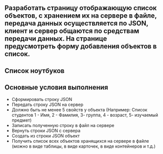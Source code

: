 ## Разработать страницу отображающую список объектов, с хранением их на сервере в файле, передача данных осуществляется по JSON, клиент и сервер общаются по средствам передачи данных. На странице предусмотреть форму добавления объектов в список.
## Список ноутбуков
## Основные условия выполнения

- Сформировать строку JSON
- Передать строку JSON на сервер
- Должно быть не менее 5 свойств у объекта (Например: Список студентов 1 - Имя, 2 - Фамилия,  3- группа, 4 - возраст,  5- изучаемый предмет)
- Записать полученную строку в файл на сервере
- Вернуть строки JSON с сервера
- Создать из строки JSON объект
- Получить список всех объектов хранящихся на сервере в файле (можно в виде таблицы, в виде карточек, в виде контейнеров и т.д.)
